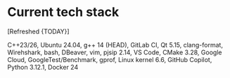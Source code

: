 # Current tech stack

[Refreshed {TODAY}]

C++23/26, Ubuntu 24.04, g++ 14 (HEAD), GitLab CI, Qt 5.15, clang-format, Wirehshark, bash, DBeaver, vim, pjsip 2.14, VS Code, CMake 3.28, Google Cloud, GoogleTest/Benchmark, gprof, Linux kernel 6.6, GitHub Copilot, Python 3.12.1, Docker 24

